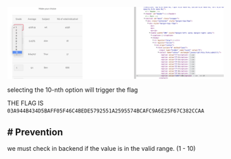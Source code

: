 

![alt text](./img.png)

selecting the 10-nth option will trigger the flag

THE FLAG IS `03A944B434D5BAFF05F46C4BEDE5792551A2595574BCAFC9A6E25F67C382CCAA`

## # Prevention

we must check in backend if the value is in the valid range. (1 - 10)